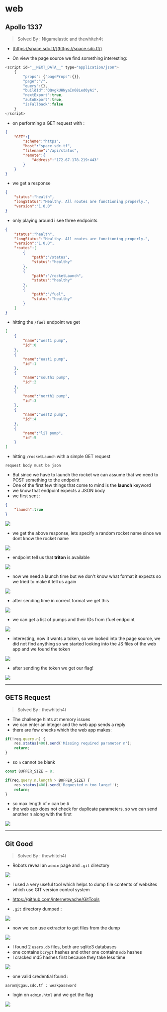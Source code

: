 # web

## Apollo 1337
> Solved By : Nigamelastic and thewhiteh4t

* [https://space.sdc.tf/](https://space.sdc.tf/)

* On view the page source we find something interesting:

```javascript
<script id="__NEXT_DATA__" type="application/json">
    {
        "props": {"pageProps":{}},
        "page":"/",
        "query":{},
        "buildId":"QQvgkUHNyaIn68Led0yAi",
        "nextExport":true,
        "autoExport":true,
        "isFallback":false
    }
</script>
```
* on performing a GET request with :

```json
{
    "GET":{
        "scheme":"https",
        "host":"space.sdc.tf",
        "filename":"/api/status",
        "remote":{
            "Address":"172.67.178.219:443"
        }
    }
}
```

* we get a response

```json
{
    "status":"health",
    "longStatus":"Healthy. All routes are functioning properly.",
    "version":"1.0.0"
}
```

* only playing around i see three endpoints

```json
{
    "status":"health",
    "longStatus":"Healthy. All routes are functioning properly.",
    "version":"1.0.0",
    "routes":[
        {
            "path":"/status",
            "status":"healthy"
        },
        {
            "path":"/rocketLaunch",
            "status":"healthy"
        },
        {
            "path":"/fuel",
            "status":"healthy"
        }
    ]
}
```

* hitting the `/fuel` endpoint we get

```json
[
    {
        "name":"west1 pump",
        "id":0
    },
    {
        "name":"east1 pump",
        "id":1
    },
    {
        "name":"south1 pump",
        "id":2
    },
    {
        "name":"north1 pump",
        "id":3
    },
    {
        "name":"west2 pump",
        "id":4
    },
    {
        "name":"lil pump",
        "id":5
    }
]
```

* hitting `/rocketLaunch` with a simple GET request 

```
request body must be json
```

* But since we have to launch the rocket we can assume that we need to POST something to the endpoint
* One of the first few things that come to mind is the **launch** keyword
* we know that endpoint expects a JSON body
* we first sent : 

```json
{
    "launch":true
}
```

![](https://i.imgur.com/qwYg1zB.png)

* we get the above response, lets specify a random rocket name since we dont know the rocket name

![](https://i.imgur.com/6ceVl3Q.png)

* endpoint tell us that **triton** is available

![](https://i.imgur.com/snndVhL.png)

* now we need a launch time but we don't know what format it expects so we tried to make it tell us again

![](https://i.imgur.com/Gp1UFin.png)

* after sending time in correct format we get this

![](https://i.imgur.com/P07DOMY.png)

* we can get a list of pumps and their IDs from /fuel endpoint

![](https://i.imgur.com/vbvshzO.png)

* interesting, now it wants a token, so we looked into the page source, we did not find anything so we started looking into the JS files of the web app and we found the token

![](https://i.imgur.com/0LSVj2V.png)

* after sending the token we get our flag!

![](https://i.imgur.com/rs1uck3.png)

----------

## GETS Request
> Solved By : thewhiteh4t

* The challenge hints at memory issues
* we can enter an integer and the web app sends a reply
* there are few checks which the web app makes:

```javascript
if(!req.query.n) {
    res.status(400).send('Missing required parameter n');
    return;
}
```
* so `n` cannot be blank

```javascript
const BUFFER_SIZE = 8;

if(req.query.n.length > BUFFER_SIZE) {
    res.status(400).send('Requested n too large!');
    return;
}
```

* so max length of `n` can be `8`
* the web app does not check for duplicate parameters, so we can send another n along with the first

![](https://i.imgur.com/wyyLaq7.png)

----------

## Git Good
> Solved By : thewhiteh4t

* Robots reveal an `admin` page and `.git` directory

![](https://i.imgur.com/vORc05a.png)

* I used a very useful tool which helps to dump file contents of websites which use GIT version control system
* https://github.com/internetwache/GitTools

* `.git` directory dumped :

![](https://i.imgur.com/zfQ1jga.png)

* now we can use extractor to get files from the dump

![](https://i.imgur.com/0gRaxDM.png)

* I found 2 `users.db` files, both are sqlite3 databases
* one contains `bcrypt` hashes and other one contains `md5` hashes
* I cracked md5 hashes first because they take less time

![](https://i.imgur.com/RRJlEIX.png)

* one valid credential found :

```
aaron@cgau.sdc.tf : weakpassword
```

* login on `admin.html` and we get the flag

![](https://i.imgur.com/VIC6bxW.png)